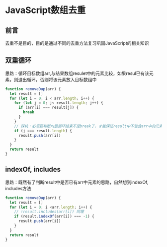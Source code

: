# JavaScript数组去重

## 前言

去重不是目的，目的是通过不同的去重方法复习巩固JavaScript的相关知识

## 双重循环

思路：循环目标数组arr,与结果数组resulet中的元素比较，如果resul已有该元素，则退出循环，否则将该元素放入目标数组中
```JavaScript
function removeDup(arr) {
  let result = []
  for (let i = 0; i < arr.length; i++) {
    for (let j = 0; j< result.length; j++) {
      if (arr[i] === result[j]) {
        break
      }
    }
    // 踩坑：必须要判断内层循环结束不是break了，才能保证result中不包含arr中的元素
    if (j === result.length) {
      result.push(arr[i])
    }
  }
  return result
}
```
## indexOf, includes

思路：既然有了判断result中是否已有arr中元素的思路，自然想到indexOf, includes方法

```JavaScript
function removeDup(arr) {
  let result = []
  for (let i = 0; i <arr.length; i++) {
    // !result.includes(arr[i]) 同理
    if (result.indexOf(arr[i]) === -1) {
      result.push(arr[i])
    }
  }
  return result
}
```
